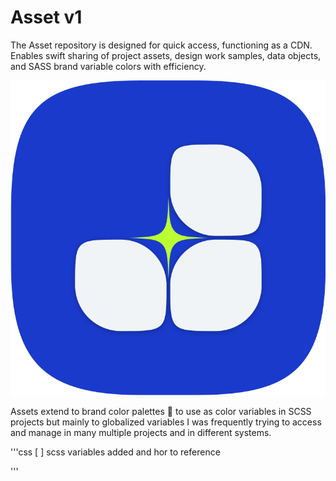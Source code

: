 # Asset v1
The Asset repository is designed for quick access, functioning as a CDN. Enables swift sharing of project assets, design work samples, data objects, and SASS brand variable colors with efficiency.

<img src="https://github.com/joeldom/asset/blob/main/biz%20logo.png?raw=true" />

Assets extend to brand color palettes 🎨 to use as color variables in SCSS projects but mainly to globalized variables I was frequently trying to access and manage in many multiple projects and in different systems. 

'''css
[ ] scss variables added and hor to reference

'''
